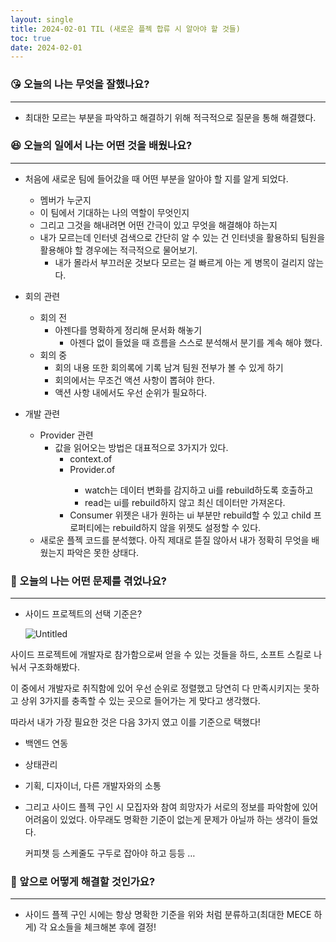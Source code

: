 ```yaml
---
layout: single
title: 2024-02-01 TIL (새로운 플젝 합류 시 알아야 할 것들)
toc: true
date: 2024-02-01
---
```


### 😘 오늘의 나는 무엇을 잘했나요?

---

- 최대한 모르는 부분을 파악하고 해결하기 위해 적극적으로 질문을 통해 해결했다.

### 😆 오늘의 일에서 나는 어떤 것을 배웠나요?

---

- 처음에 새로운 팀에 들어갔을 때 어떤 부분을 알아야 할 지를 알게 되었다.
    - 멤버가 누군지
    - 이 팀에서 기대하는 나의 역할이 무엇인지
    - 그리고 그것을 해내려면 어떤 간극이 있고 무엇을 해결해야 하는지
    - 내가 모르는데 인터넷 검색으로 간단히 알 수 있는 건 인터넷을 활용하되 팀원을 활용해야 할 경우에는 적극적으로 물어보기.
        - 내가 몰라서 부끄러운 것보다 모르는 걸 빠르게 아는 게 병목이 걸리지 않는다.
- 회의 관련
    - 회의 전
        - 아젠다를 명확하게 정리해 문서화 해놓기
            - 아젠다 없이 들었을 때 흐름을 스스로 분석해서 분기를 계속 해야 했다.
    - 회의 중
        - 회의 내용 또한 회의록에 기록 남겨 팀원 전부가 볼 수 있게 하기
        - 회의에서는 무조건 액션 사항이 뽑혀야 한다.
        - 액션 사항 내에서도 우선 순위가 필요하다.

- 개발 관련
    - Provider 관련
        - 값을 읽어오는 방법은 대표적으로 3가지가 있다.
            - context.of<T>
            - Provider.of<T>
                - watch는 데이터 변화를 감지하고 ui를 rebuild하도록 호출하고
                - read는 ui를 rebuild하지 않고 최신 데이터만 가져온다.
            - Consumer 위젯은 내가 원하는 ui 부분만 rebuild할 수 있고 child 프로퍼티에는 rebuild하지 않을 위젯도 설정할 수 있다.
    - 새로운 플젝 코드를 분석했다. 아직 제대로 뜯질 않아서 내가 정확히 무엇을 배웠는지 파악은 못한 상태다.

### 🤢 오늘의 나는 어떤 문제를 겪었나요?

---

- 사이드 프로젝트의 선택 기준은?
    
    ![Untitled](https://github.com/changhwan77/changhwan77.github.io/assets/110464205/178b8a03-db24-4a3d-ae54-b969944190d5)


사이드 프로젝트에 개발자로 참가함으로써 얻을 수 있는 것들을 하드, 소프트 스킬로 나눠서 구조화해봤다. 

이 중에서 개발자로 취직함에 있어 우선 순위로 정렬했고 당연히 다 만족시키지는 못하고 상위 3가지를 충족할 수 있는 곳으로 들어가는 게 맞다고 생각했다.

따라서 내가 가장 필요한 것은 다음 3가지 였고 이를 기준으로 택했다!

- 백엔드 연동
- 상태관리
- 기획, 디자이너, 다른 개발자와의 소통

- 그리고 사이드 플젝 구인 시 모집자와 참여 희망자가 서로의 정보를 파악함에 있어 어려움이 있었다. 아무래도 명확한 기준이 없는게 문제가 아닐까 하는 생각이 들었다.
    
    커피챗 등 스케줄도 구두로 잡아야 하고 등등 …
    

### 🤩 앞으로 어떻게 해결할 것인가요?

---

- 사이드 플젝 구인 시에는 항상 명확한 기준을 위와 처럼 분류하고(최대한 MECE 하게) 각 요소들을 체크해본 후에 결정!

